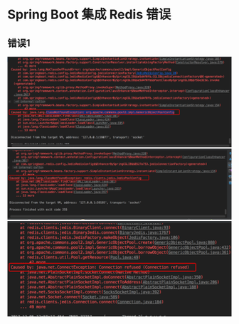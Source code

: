 # Spring Boot 集成 Redis 错误  
## 错误1  
![](../../assets/gitbook/20171205151244982436872.png)
![](../../assets/gitbook/20171205151244984422001.png)
![](../../assets/gitbook/20171205151245005521462.png)